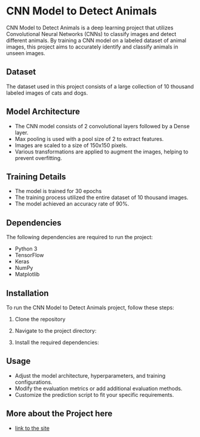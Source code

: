 # CNN Model to Detect Animals

CNN Model to Detect Animals is a deep learning project that utilizes Convolutional Neural Networks (CNNs) to classify images and detect different animals. By training a CNN model on a labeled dataset of animal images, this project aims to accurately identify and classify animals in unseen images.

## Dataset

The dataset used in this project consists of a large collection of 10 thousand labeled images of cats and dogs.

## Model Architecture

- The CNN model consists of 2 convolutional layers followed by a Dense layer.
- Max pooling is used with a pool size of 2 to extract features.
- Images are scaled to a size of 150x150 pixels.
- Various transformations are applied to augment the images, helping to prevent overfitting.

## Training Details

- The model is trained for 30 epochs
- The training process utilized the entire dataset of 10 thousand images.
- The model achieved an accuracy rate of 90%.

## Dependencies

The following dependencies are required to run the project:

- Python 3
- TensorFlow
- Keras
- NumPy
- Matplotlib

## Installation

To run the CNN Model to Detect Animals project, follow these steps:

1. Clone the repository

2. Navigate to the project directory:

3. Install the required dependencies:

## Usage

- Adjust the model architecture, hyperparameters, and training configurations.
- Modify the evaluation metrics or add additional evaluation methods.
- Customize the prediction script to fit your specific requirements.

## More about the Project here
- [link to the site](https://elderly-cereal-218.notion.site/Deep-learning-Project-d90f5863b6f049129c10beee18b12188)




